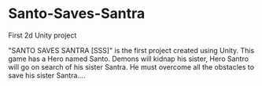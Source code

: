 # Santo-Saves-Santra
First 2d Unity project

​"SANTO SAVES SANTRA [SSS]" is the first project created using Unity. This game has a Hero named Santo. Demons will kidnap his sister, Hero Santro will go on search of his sister Santra. He must overcome all the obstacles to save his sister Santra....
